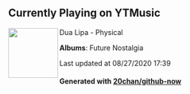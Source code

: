 ## Currently Playing on YTMusic

[<img align="left" width="100" src="https://lh3.googleusercontent.com/OGVRNPkSMM36p2Fbze4OwKusm0xDtGiakKqOL4x7kTnKuFxf0JDA9qrUb9N107NxRv-WUFOjfL-rX7l3pg">](https://music.youtube.com/channel/UCzVb0SIXp9q9PeKCcFjsBtA)

Dua Lipa - Physical

**Albums**: Future Nostalgia

Last updated at 08/27/2020 17:39

#### Generated with [20chan/github-now](https://github.com/20chan/github-now)


<!--
**20chan/20chan** is a ✨ _special_ ✨ repository because its `README.md` (this file) appears on your GitHub profile.

Here are some ideas to get you started:

- 🔭 I’m currently working on ...
- 🌱 I’m currently learning ...
- 👯 I’m looking to collaborate on ...
- 🤔 I’m looking for help with ...
- 💬 Ask me about ...
- 📫 How to reach me: ...
- 😄 Pronouns: ...
- ⚡ Fun fact: ...
-->
